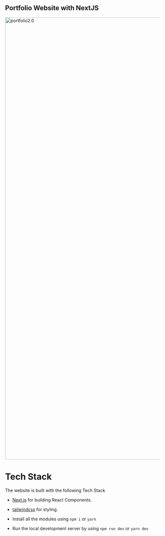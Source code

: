 ## Portfolio Website with NextJS

<img width="1440" alt="portfolio2.0" src="![image](https://user-images.githubusercontent.com/9022851/145732347-fd4f3865-978c-4f98-86c9-68bd14d82eb2.png)">

# Tech Stack

The website is built with the following Tech Stack

- [Next.js](https://nextjs.org) for building React Components.
- [tailwindcss](https://tailwindcss.com) for styling.

- Install all the modules using `npm i` or `yarn`
- Run the local development server by using `npm run dev` or `yarn dev`
